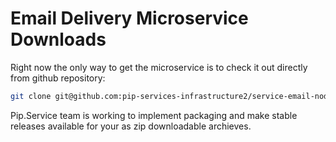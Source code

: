 # Email Delivery Microservice Downloads

Right now the only way to get the microservice is to check it out directly from github repository:

```bash
git clone git@github.com:pip-services-infrastructure2/service-email-node.git
```

Pip.Service team is working to implement packaging and make stable releases available for your 
as zip downloadable archieves.